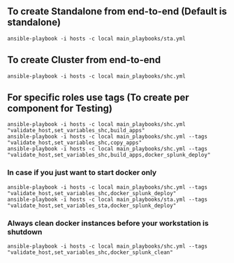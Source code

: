 ## To create Standalone from end-to-end (Default is standalone)
```
ansible-playbook -i hosts -c local main_playbooks/sta.yml
``` 

## To create Cluster from end-to-end
```
ansible-playbook -i hosts -c local main_playbooks/shc.yml
```

## For specific roles use tags (To create per component for Testing)
```
ansible-playbook -i hosts -c local main_playbooks/shc.yml "validate_host,set_variables_shc,build_apps"
ansible-playbook -i hosts -c local main_playbooks/shc.yml --tags "validate_host,set_variables_shc,copy_apps"
ansible-playbook -i hosts -c local main_playbooks/shc.yml --tags "validate_host,set_variables_shc,build_apps,docker_splunk_deploy"
```
### In case if you just want to start docker only
```
ansible-playbook -i hosts -c local main_playbooks/shc.yml --tags "validate_host,set_variables_shc,docker_splunk_deploy"
ansible-playbook -i hosts -c local main_playbooks/sta.yml --tags "validate_host,set_variables_sta,docker_splunk_deploy"
```

### Always clean docker instances before your workstation is shutdown
```
ansible-playbook -i hosts -c local main_playbooks/shc.yml --tags "validate_host,set_variables_shc,docker_splunk_clean"
```
